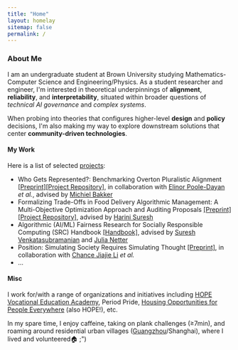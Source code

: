 ```yaml
---
title: "Home"
layout: homelay
sitemap: false
permalink: /
---
```


### About Me

I am an undergraduate student at Brown University studying Mathematics-Computer Science and Engineering/Physics. As a student researcher and engineer, I'm interested in theoretical underpinnings of **alignment**, **reliability**, and **interpretability**, situated within broader questions of *technical AI governance* and *complex systems*.

When probing into theories that configures higher-level **design** and **policy** decisions, I'm also making my way to explore downstream solutions that center **community-driven technologies**.
   


#### My Work
Here is a list of selected [projects](https://jiayiw005.github.io/projects/):
- Who Gets Represented?: Benchmarking Overton Pluralistic Alignment [[Preprint]]()[[Project Repository]](https://github.com/jiayiw005/delivery-alg-simulation), in collaboration with [Elinor Poole-Dayan](https://elinorp-d.github.io/) *et al.*, advised by [Michiel Bakker](https://miba.dev/)
- Formalizing Trade-Offs in Food Delivery Algorithmic Management: A Multi-Objective Optimization Approach and Auditing Proposals [[Preprint]]()[[Project Repository]](https://github.com/jiayiw005/delivery-alg-simulation), advised by [Harini Suresh](https://harinisuresh.com/)
- Algorithmic (AI/ML) Fairness Research for Socially Responsible Computing (SRC) Handbook [[Handbook]](https://srch.cs.brown.edu), advised by [Suresh Venkatasubramanian](https://dsi.brown.edu/people/suresh-venkatasubramanian) and [Julia Netter](http://www.julianetter.de/) 
- Position: Simulating Society Requires Simulating Thought [[Preprint]](https://www.arxiv.org/abs/2506.06958), in collaboration with [Chance Jiajie Li](https://2023.cjj.li/about) *et al.*
- ...

#### Misc

I work for/with a range of organizations and initiatives including [HOPE Vocational Education Academy](https://www.lncf.cn/edu/item/31.html), Period Pride, [Housing Opportunities for People Everywhere](https://www.linkedin.com/company/housing-opportunities-for-people-everywhere-hope/) (also HOPE!), etc. 

In my spare time, I enjoy caffeine, taking on plank challenges (≥7min), and roaming around residential urban villages ([Guangzhou](https://earth.google.com/earth/d/1YTg7TO4ODp5iSL_rj1xVqPlo7tOaysCh?usp=sharing)/Shanghai), where I lived and volunteered🏠 ;")